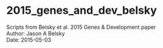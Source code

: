 # 2015_genes_and_dev_belsky
Scripts from Belsky et al. 2015 Genes &amp; Development paper<br>
Author: Jason A Belsky<br>
Date: 2015-05-03<br>
